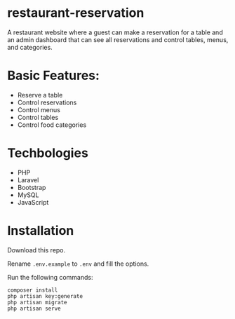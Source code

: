 # restaurant-reservation
A restaurant website where a guest can make a reservation for a table and an admin dashboard that can see all reservations and control tables, menus, and categories.
# Basic Features:
* Reserve a table
* Control reservations
* Control menus
* Control tables
* Control food categories

# Techbologies
* PHP
* Laravel
* Bootstrap
* MySQL
* JavaScript

# Installation

Download this repo.

Rename ```.env.example``` to ```.env``` and fill the options.

Run the following commands:
```
composer install
php artisan key:generate
php artisan migrate
php artisan serve
```
